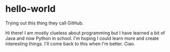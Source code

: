 # hello-world
Trying out this thing they call GitHub.

Hi there!
I am mostly clueless about programming but I have learned a bit of Java and now Python in school.
I'm hoping I could learn more and create interesting things.
I'll come back to this when I'm better.
Ciao.
